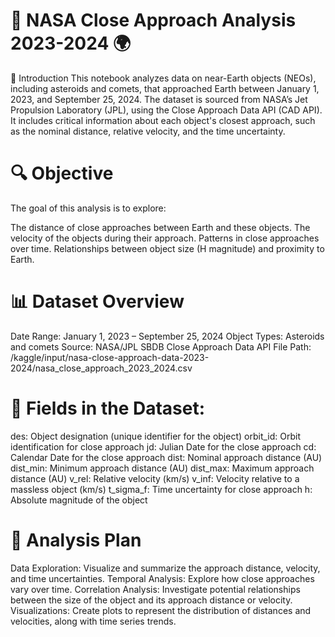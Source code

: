 # 🚀 NASA Close Approach Analysis 2023-2024 🌍
📄 Introduction
This notebook analyzes data on near-Earth objects (NEOs), including asteroids and comets, that approached Earth between January 1, 2023, and September 25, 2024. The dataset is sourced from NASA’s Jet Propulsion Laboratory (JPL), using the Close Approach Data API (CAD API). It includes critical information about each object's closest approach, such as the nominal distance, relative velocity, and the time uncertainty.

# 🔍 Objective
The goal of this analysis is to explore:

The distance of close approaches between Earth and these objects.
The velocity of the objects during their approach.
Patterns in close approaches over time.
Relationships between object size (H magnitude) and proximity to Earth.
# 📊 Dataset Overview
Date Range: January 1, 2023 – September 25, 2024
Object Types: Asteroids and comets
Source: NASA/JPL SBDB Close Approach Data API
File Path: /kaggle/input/nasa-close-approach-data-2023-2024/nasa_close_approach_2023_2024.csv
# 📝 Fields in the Dataset:
des: Object designation (unique identifier for the object)
orbit_id: Orbit identification for close approach
jd: Julian Date for the close approach
cd: Calendar Date for the close approach
dist: Nominal approach distance (AU)
dist_min: Minimum approach distance (AU)
dist_max: Maximum approach distance (AU)
v_rel: Relative velocity (km/s)
v_inf: Velocity relative to a massless object (km/s)
t_sigma_f: Time uncertainty for close approach
h: Absolute magnitude of the object
# 🧭 Analysis Plan
Data Exploration: Visualize and summarize the approach distance, velocity, and time uncertainties.
Temporal Analysis: Explore how close approaches vary over time.
Correlation Analysis: Investigate potential relationships between the size of the object and its approach distance or velocity.
Visualizations: Create plots to represent the distribution of distances and velocities, along with time series trends.
